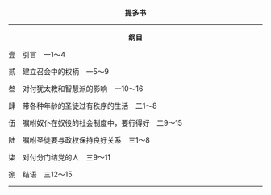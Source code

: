 <p style="text-align:center;font-weight:bold;">提多书</p>

<hr>

<p style="text-align:center;font-weight:bold;">纲目</p>

壹　引言　一1～4

贰　建立召会中的权柄　一5～9

叁　对付犹太教和智慧派的影响　一10～16

肆　带各种年龄的圣徒过有秩序的生活　二1～8

伍　嘱咐奴仆在奴役的社会制度中，要行得好　二9～15

陆　嘱咐圣徒要与政权保持良好关系　三1～8

柒　对付分门结党的人　三9～11

捌　结语　三12～15

<hr>

